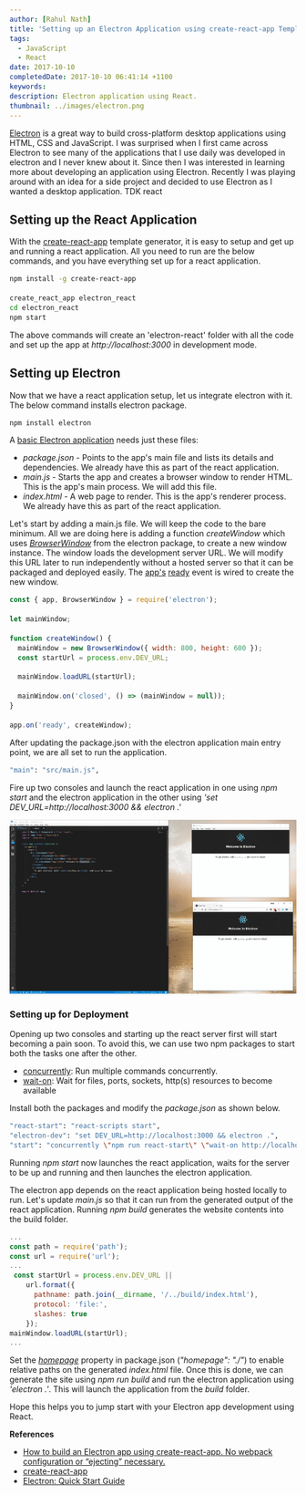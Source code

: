 ```yaml
---
author: [Rahul Nath]
title: 'Setting up an Electron Application using create-react-app Template'
tags:
  - JavaScript
  - React
date: 2017-10-10
completedDate: 2017-10-10 06:41:14 +1100
keywords:
description: Electron application using React.
thumbnail: ../images/electron.png
---
```


[Electron](https://electron.atom.io/) is a great way to build cross-platform desktop applications using HTML, CSS and JavaScript. I was surprised when I first came across Electron to see many of the applications that I use daily was developed in electron and I never knew about it. Since then I was interested in learning more about developing an application using Electron. Recently I was playing around with an idea for a side project and decided to use Electron as I wanted a desktop application. TDK react

## Setting up the React Application

With the [create-react-app](https://github.com/facebookincubator/create-react-app) template generator, it is easy to setup and get up and running a react application. All you need to run are the below commands, and you have everything set up for a react application.

```bash
npm install -g create-react-app

create_react_app electron_react
cd electron_react
npm start
```

The above commands will create an 'electron-react' folder with all the code and set up the app at _http://localhost:3000_ in development mode.

## Setting up Electron

Now that we have a react application setup, let us integrate electron with it. The below command installs electron package.

```bash
npm install electron
```

A [basic Electron application](https://github.com/electron/electron-quick-start) needs just these files:

- _package.json_ - Points to the app's main file and lists its details and dependencies. We already have this as part of the react application.
- _main.js_ - Starts the app and creates a browser window to render HTML. This is the app's main process. We will add this file.
- _index.html_ - A web page to render. This is the app's renderer process. We already have this as part of the react application.

Let's start by adding a main.js file. We will keep the code to the bare minimum. All we are doing here is adding a function _createWindow_ which uses _[BrowserWindow](https://electron.atom.io/docs/api/browser-window/)_ from the electron package, to create a new window instance. The window loads the development server URL. We will modify this URL later to run independently without a hosted server so that it can be packaged and deployed easily. The [app's](https://electron.atom.io/docs/api/app/) [ready](https://electron.atom.io/docs/api/app/#event-ready) event is wired to create the new window.

```js
const { app, BrowserWindow } = require('electron');

let mainWindow;

function createWindow() {
  mainWindow = new BrowserWindow({ width: 800, height: 600 });
  const startUrl = process.env.DEV_URL;

  mainWindow.loadURL(startUrl);

  mainWindow.on('closed', () => (mainWindow = null));
}

app.on('ready', createWindow);
```

After updating the package.json with the electron application main entry point, we are all set to run the application.

```bash
"main": "src/main.js",
```

Fire up two consoles and launch the react application in one using _npm start_ and the electron application in the other using _'set DEV_URL=http://localhost:3000 && electron .'_

<img class="center" alt="Electron React" src="../images/electron_react.png">

### Setting up for Deployment

Opening up two consoles and starting up the react server first will start becoming a pain soon. To avoid this, we can use two npm packages to start both the tasks one after the other.

- [concurrently](https://www.npmjs.com/package/concurrently): Run multiple commands concurrently.
- [wait-on](https://www.npmjs.com/package/wait-on): Wait for files, ports, sockets, http(s) resources to become available

Install both the packages and modify the _package.json_ as shown below.

```bash
"react-start": "react-scripts start",
"electron-dev": "set DEV_URL=http://localhost:3000 && electron .",
"start": "concurrently \"npm run react-start\" \"wait-on http://localhost:3000/ && npm run electron-dev\""
```

Running _npm start_ now launches the react application, waits for the server to be up and running and then launches the electron application.

The electron app depends on the react application being hosted locally to run. Let's update _main.js_ so that it can run from the generated output of the react application. Running _npm build_ generates the website contents into the build folder.

```js
...
const path = require('path');
const url = require('url');
...
 const startUrl = process.env.DEV_URL ||
    url.format({
      pathname: path.join(__dirname, '/../build/index.html'),
      protocol: 'file:',
      slashes: true
    });
mainWindow.loadURL(startUrl);
...
```

Set the _[homepage](https://github.com/facebookincubator/create-react-app/blob/master/packages/react-scripts/template/README.md#building-for-relative-paths)_ property in package.json (_"homepage": "./"_) to enable relative paths on the generated _index.html_ file. Once this is done, we can generate the site using _npm run build_ and run the electron application using _'electron .'_. This will launch the application from the _build_ folder.

Hope this helps you to jump start with your Electron app development using React.

**References**

- [How to build an Electron app using create-react-app. No webpack configuration or “ejecting” necessary.](https://medium.freecodecamp.org/building-an-electron-application-with-create-react-app-97945861647c)
- [create-react-app](https://github.com/facebookincubator/create-react-app)
- [Electron: Quick Start Guide](https://github.com/electron/electron-quick-start)

